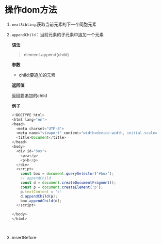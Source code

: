 # 操作dom方法

1. `nextSibling`:获取当前元素的下一个同胞元素

2. `appendChild`：当前元素的子元素中追加一个元素

   **语法**

   > element.append(child)

   **参数**

   * child:要追加的元素

   **返回值**

   返回要追加的child

   **例子**

   ```js
   <!DOCTYPE html>
   <html lang="en">
   <head>
     <meta charset="UTF-8">
     <meta name="viewport" content="width=device-width, initial-scale=1.0">
     <title>Document</title>
   </head>
   <body>
     <div id="box">
       <p>a</p>
       <p>b</p>
     </div>
     <script>
       const box = document.querySelector('#box');
       // appendChild
       const d = document.createDocumentFragment();
       const p = document.createElement('p');
       p.textContent = 'c'
       d.appendChild(p);
       box.appendChild(d);
     </script>
     
   </body>
   </html>
   ```

   ​

3. insertBefore

